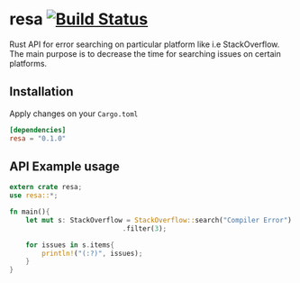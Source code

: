 # resa [![Build Status](https://travis-ci.org/Menkir/resa.svg?branch=master)](https://travis-ci.org/Menkir/resa)
Rust API for error searching on particular platform like i.e StackOverflow. The main purpose is to decrease the time for searching issues on certain platforms.

## Installation
Apply changes on your `Cargo.toml`
```` toml
[dependencies]
resa = "0.1.0"
````

## API Example usage
```` rust
extern crate resa;
use resa::*;

fn main(){
    let mut s: StackOverflow = StackOverflow::search("Compiler Error")
                            .filter(3);

    for issues in s.items{
        println!("(:?)", issues);
    }
}
````

